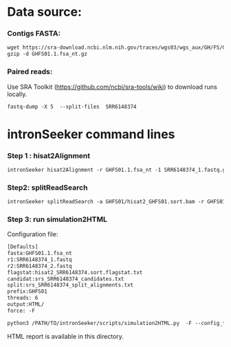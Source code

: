 Data source:
============

### Contigs FASTA: 

```diff
wget https://sra-download.ncbi.nlm.nih.gov/traces/wgs03/wgs_aux/GH/FS/GHFS01/GHFS01.1.fsa_nt.gz
gzip -d GHFS01.1.fsa_nt.gz
```

### Paired reads:

Use SRA Toolkit (https://github.com/ncbi/sra-tools/wiki) to download runs locally.

```diff
fastq-dump -X 5  --split-files  SRR6148374

```

intronSeeker command lines
============================

### Step 1 : hisat2Alignment

```diff
intronSeeker hisat2Alignment -r GHFS01.1.fsa_nt -1 SRR6148374_1.fastq.gz -2 SRR6148374_2.fastq.gz --prefix GHFS01 -o GHFS01 -t 12
```

### Step2: splitReadSearch

```diff
intronSeeker splitReadSearch -a GHFS01/hisat2_GHFS01.sort.bam -r GHFS01.1.fsa_nt --prefix GHFS01 --output splitReadSearch_GJJD01
```

### Step 3: run simulation2HTML

Configuration file:

```diff
[Defaults]
fasta:GHFS01.1.fsa_nt
r1:SRR6148374_1.fastq
r2:SRR6148374_2.fastq
flagstat:hisat2_SRR6148374.sort.flagstat.txt
candidat:srs_SRR6148374_candidates.txt
split:srs_SRR6148374_split_alignments.txt
prefix:GHFS01
threads: 6                
output:HTML/
force: -F
```


```diff
python3 /PATH/TO/intronSeeker/scripts/simulation2HTML.py  -F --config_file  SRR6148374.cfg;

```

HTML report is available in this directory.
